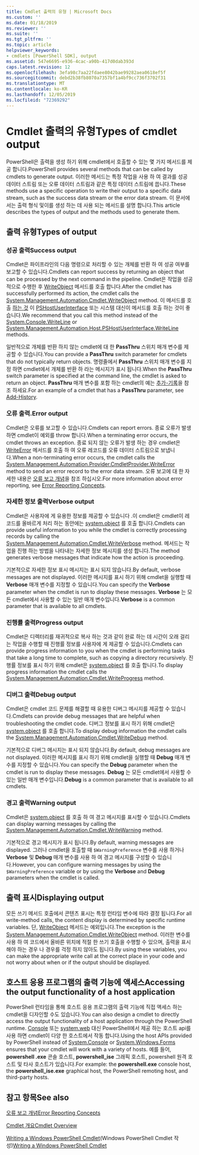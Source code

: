 ```yaml
---
title: Cmdlet 출력의 유형 | Microsoft Docs
ms.custom: ''
ms.date: 01/18/2019
ms.reviewer: ''
ms.suite: ''
ms.tgt_pltfrm: ''
ms.topic: article
helpviewer_keywords:
- cmdlets [PowerShell SDK], output
ms.assetid: 547e6695-e936-4cac-a90b-417d0dab393d
caps.latest.revision: 12
ms.openlocfilehash: 3efa98c7aa22fdaee8042bae99282aea0618ef5f
ms.sourcegitcommit: debd2b38fb8070a7357bf1a4bf9cc736f3702f31
ms.translationtype: MT
ms.contentlocale: ko-KR
ms.lasthandoff: 12/05/2019
ms.locfileid: "72369292"
---
```

# <a name="types-of-cmdlet-output"></a><span data-ttu-id="4ab5f-102">Cmdlet 출력의 유형</span><span class="sxs-lookup"><span data-stu-id="4ab5f-102">Types of cmdlet output</span></span>

<span data-ttu-id="4ab5f-103">PowerShell은 출력을 생성 하기 위해 cmdlet에서 호출할 수 있는 몇 가지 메서드를 제공 합니다.</span><span class="sxs-lookup"><span data-stu-id="4ab5f-103">PowerShell provides several methods that can be called by cmdlets to generate output.</span></span> <span data-ttu-id="4ab5f-104">이러한 메서드는 특정 작업을 사용 하 여 결과를 성공 데이터 스트림 또는 오류 데이터 스트림과 같은 특정 데이터 스트림에 씁니다.</span><span class="sxs-lookup"><span data-stu-id="4ab5f-104">These methods use a specific operation to write their output to a specific data stream, such as the success data stream or the error data stream.</span></span> <span data-ttu-id="4ab5f-105">이 문서에서는 출력 형식 및이를 생성 하는 데 사용 되는 메서드를 설명 합니다.</span><span class="sxs-lookup"><span data-stu-id="4ab5f-105">This article describes the types of output and the methods used to generate them.</span></span>

## <a name="types-of-output"></a><span data-ttu-id="4ab5f-106">출력 유형</span><span class="sxs-lookup"><span data-stu-id="4ab5f-106">Types of output</span></span>

### <a name="success-output"></a><span data-ttu-id="4ab5f-107">성공 출력</span><span class="sxs-lookup"><span data-stu-id="4ab5f-107">Success output</span></span>

<span data-ttu-id="4ab5f-108">Cmdlet은 파이프라인의 다음 명령으로 처리할 수 있는 개체를 반환 하 여 성공 여부를 보고할 수 있습니다.</span><span class="sxs-lookup"><span data-stu-id="4ab5f-108">Cmdlets can report success by returning an object that can be processed by the next command in the pipeline.</span></span> <span data-ttu-id="4ab5f-109">Cmdlet은 작업을 성공적으로 수행한 후 [WriteObject](/dotnet/api/System.Management.Automation.Cmdlet.WriteObject) 메서드를 호출 합니다.</span><span class="sxs-lookup"><span data-stu-id="4ab5f-109">After the cmdlet has successfully performed its action, the cmdlet calls the [System.Management.Automation.Cmdlet.WriteObject](/dotnet/api/System.Management.Automation.Cmdlet.WriteObject) method.</span></span> <span data-ttu-id="4ab5f-110">이 메서드를 호출 [하는 것](/dotnet/api/System.Console.WriteLine) 이 [PSHostUserInterface](/dotnet/api/System.Management.Automation.Host.PSHostUserInterface.WriteLine) 또는 시스템 대신이 메서드를 호출 하는 것이 좋습니다.</span><span class="sxs-lookup"><span data-stu-id="4ab5f-110">We recommend that you call this method instead of the [System.Console.WriteLine](/dotnet/api/System.Console.WriteLine) or [System.Management.Automation.Host.PSHostUserInterface.WriteLine](/dotnet/api/System.Management.Automation.Host.PSHostUserInterface.WriteLine) methods.</span></span>

<span data-ttu-id="4ab5f-111">일반적으로 개체를 반환 하지 않는 cmdlet에 대 한 **PassThru** 스위치 매개 변수를 제공할 수 있습니다.</span><span class="sxs-lookup"><span data-stu-id="4ab5f-111">You can provide a **PassThru** switch parameter for cmdlets that do not typically return objects.</span></span>
<span data-ttu-id="4ab5f-112">명령줄에서 **PassThru** 스위치 매개 변수를 지정 하면 cmdlet에서 개체를 반환 하 라는 메시지가 표시 됩니다.</span><span class="sxs-lookup"><span data-stu-id="4ab5f-112">When the **PassThru** switch parameter is specified at the command line, the cmdlet is asked to return an object.</span></span> <span data-ttu-id="4ab5f-113">**PassThru** 매개 변수를 포함 하는 cmdlet의 예는 [추가-기록](/powershell/module/Microsoft.PowerShell.Core/Add-History)을 참조 하세요.</span><span class="sxs-lookup"><span data-stu-id="4ab5f-113">For an example of a cmdlet that has a **PassThru** parameter, see [Add-History](/powershell/module/Microsoft.PowerShell.Core/Add-History).</span></span>

### <a name="error-output"></a><span data-ttu-id="4ab5f-114">오류 출력.</span><span class="sxs-lookup"><span data-stu-id="4ab5f-114">Error output</span></span>

<span data-ttu-id="4ab5f-115">Cmdlet은 오류를 보고할 수 있습니다.</span><span class="sxs-lookup"><span data-stu-id="4ab5f-115">Cmdlets can report errors.</span></span> <span data-ttu-id="4ab5f-116">종료 오류가 발생 하면 cmdlet이 예외를 throw 합니다.</span><span class="sxs-lookup"><span data-stu-id="4ab5f-116">When a terminating error occurs, the cmdlet throws an exception.</span></span> <span data-ttu-id="4ab5f-117">종료 되지 않는 오류가 발생 하는 경우 cmdlet은 [WriteError](/dotnet/api/System.Management.Automation.Provider.CmdletProvider.WriteError) 메서드를 호출 하 여 오류 레코드를 오류 데이터 스트림으로 보냅니다.</span><span class="sxs-lookup"><span data-stu-id="4ab5f-117">When a non-terminating error occurs, the cmdlet calls the [System.Management.Automation.Provider.CmdletProvider.WriteError](/dotnet/api/System.Management.Automation.Provider.CmdletProvider.WriteError) method to send an error record to the error data stream.</span></span> <span data-ttu-id="4ab5f-118">오류 보고에 대 한 자세한 내용은 [오류 보고 개념](./error-reporting-concepts.md)을 참조 하십시오.</span><span class="sxs-lookup"><span data-stu-id="4ab5f-118">For more information about error reporting, see [Error Reporting Concepts](./error-reporting-concepts.md).</span></span>

### <a name="verbose-output"></a><span data-ttu-id="4ab5f-119">자세한 정보 출력</span><span class="sxs-lookup"><span data-stu-id="4ab5f-119">Verbose output</span></span>

<span data-ttu-id="4ab5f-120">Cmdlet은 사용자에 게 유용한 정보를 제공할 수 있습니다 .이 cmdlet은 cmdlet이 레코드를 올바르게 처리 하는 동안에는 [system.object](/dotnet/api/System.Management.Automation.Cmdlet.WriteVerbose) 를 호출 합니다.</span><span class="sxs-lookup"><span data-stu-id="4ab5f-120">Cmdlets can provide useful information to you while the cmdlet is correctly processing records by calling the [System.Management.Automation.Cmdlet.WriteVerbose](/dotnet/api/System.Management.Automation.Cmdlet.WriteVerbose) method.</span></span> <span data-ttu-id="4ab5f-121">메서드는 작업을 진행 하는 방법을 나타내는 자세한 정보 메시지를 생성 합니다.</span><span class="sxs-lookup"><span data-stu-id="4ab5f-121">The method generates verbose messages that indicate how the action is proceeding.</span></span>

<span data-ttu-id="4ab5f-122">기본적으로 자세한 정보 표시 메시지는 표시 되지 않습니다.</span><span class="sxs-lookup"><span data-stu-id="4ab5f-122">By default, verbose messages are not displayed.</span></span> <span data-ttu-id="4ab5f-123">이러한 메시지를 표시 하기 위해 cmdlet을 실행할 때 **Verbose** 매개 변수를 지정할 수 있습니다.</span><span class="sxs-lookup"><span data-stu-id="4ab5f-123">You can specify the **Verbose** parameter when the cmdlet is run to display these messages.</span></span> <span data-ttu-id="4ab5f-124">**Verbose** 는 모든 cmdlet에서 사용할 수 있는 일반 매개 변수입니다.</span><span class="sxs-lookup"><span data-stu-id="4ab5f-124">**Verbose** is a common parameter that is available to all cmdlets.</span></span>

### <a name="progress-output"></a><span data-ttu-id="4ab5f-125">진행률 출력</span><span class="sxs-lookup"><span data-stu-id="4ab5f-125">Progress output</span></span>

<span data-ttu-id="4ab5f-126">Cmdlet은 디렉터리를 재귀적으로 복사 하는 것과 같이 완료 하는 데 시간이 오래 걸리는 작업을 수행할 때 진행률 정보를 사용자에 게 제공할 수 있습니다.</span><span class="sxs-lookup"><span data-stu-id="4ab5f-126">Cmdlets can provide progress information to you when the cmdlet is performing tasks that take a long time to complete, such as copying a directory recursively.</span></span> <span data-ttu-id="4ab5f-127">진행률 정보를 표시 하기 위해 cmdlet은 [system.object](/dotnet/api/System.Management.Automation.Cmdlet.WriteProgress) 를 호출 합니다.</span><span class="sxs-lookup"><span data-stu-id="4ab5f-127">To display progress information the cmdlet calls the [System.Management.Automation.Cmdlet.WriteProgress](/dotnet/api/System.Management.Automation.Cmdlet.WriteProgress) method.</span></span>

### <a name="debug-output"></a><span data-ttu-id="4ab5f-128">디버그 출력</span><span class="sxs-lookup"><span data-stu-id="4ab5f-128">Debug output</span></span>

<span data-ttu-id="4ab5f-129">Cmdlet은 cmdlet 코드 문제를 해결할 때 유용한 디버그 메시지를 제공할 수 있습니다.</span><span class="sxs-lookup"><span data-stu-id="4ab5f-129">Cmdlets can provide debug messages that are helpful when troubleshooting the cmdlet code.</span></span> <span data-ttu-id="4ab5f-130">디버그 정보를 표시 하기 위해 cmdlet은 [system.object](/dotnet/api/System.Management.Automation.Cmdlet.WriteDebug) 를 호출 합니다.</span><span class="sxs-lookup"><span data-stu-id="4ab5f-130">To display debug information the cmdlet calls the [System.Management.Automation.Cmdlet.WriteDebug](/dotnet/api/System.Management.Automation.Cmdlet.WriteDebug) method.</span></span>

<span data-ttu-id="4ab5f-131">기본적으로 디버그 메시지는 표시 되지 않습니다.</span><span class="sxs-lookup"><span data-stu-id="4ab5f-131">By default, debug messages are not displayed.</span></span> <span data-ttu-id="4ab5f-132">이러한 메시지를 표시 하기 위해 cmdlet을 실행할 때 **Debug** 매개 변수를 지정할 수 있습니다.</span><span class="sxs-lookup"><span data-stu-id="4ab5f-132">You can specify the **Debug** parameter when the cmdlet is run to display these messages.</span></span> <span data-ttu-id="4ab5f-133">**Debug** 는 모든 cmdlet에서 사용할 수 있는 일반 매개 변수입니다.</span><span class="sxs-lookup"><span data-stu-id="4ab5f-133">**Debug** is a common parameter that is available to all cmdlets.</span></span>

### <a name="warning-output"></a><span data-ttu-id="4ab5f-134">경고 출력</span><span class="sxs-lookup"><span data-stu-id="4ab5f-134">Warning output</span></span>

<span data-ttu-id="4ab5f-135">Cmdlet은 [system.object](/dotnet/api/System.Management.Automation.Cmdlet.WriteWarning) 를 호출 하 여 경고 메시지를 표시할 수 있습니다.</span><span class="sxs-lookup"><span data-stu-id="4ab5f-135">Cmdlets can display warning messages by calling the [System.Management.Automation.Cmdlet.WriteWarning](/dotnet/api/System.Management.Automation.Cmdlet.WriteWarning) method.</span></span>

<span data-ttu-id="4ab5f-136">기본적으로 경고 메시지가 표시 됩니다.</span><span class="sxs-lookup"><span data-stu-id="4ab5f-136">By default, warning messages are displayed.</span></span> <span data-ttu-id="4ab5f-137">그러나 cmdlet을 호출할 때 `$WarningPreference` 변수를 사용 하거나 **Verbose** 및 **Debug** 매개 변수를 사용 하 여 경고 메시지를 구성할 수 있습니다.</span><span class="sxs-lookup"><span data-stu-id="4ab5f-137">However, you can configure warning messages by using the `$WarningPreference` variable or by using the **Verbose** and **Debug** parameters when the cmdlet is called.</span></span>

## <a name="displaying-output"></a><span data-ttu-id="4ab5f-138">출력 표시</span><span class="sxs-lookup"><span data-stu-id="4ab5f-138">Displaying output</span></span>

<span data-ttu-id="4ab5f-139">모든 쓰기 메서드 호출에서 콘텐츠 표시는 특정 런타임 변수에 따라 결정 됩니다.</span><span class="sxs-lookup"><span data-stu-id="4ab5f-139">For all write-method calls, the content display is determined by specific runtime variables.</span></span> <span data-ttu-id="4ab5f-140">단, [WriteObject](/dotnet/api/System.Management.Automation.Cmdlet.WriteObject) 메서드는 예외입니다.</span><span class="sxs-lookup"><span data-stu-id="4ab5f-140">The exception is the [System.Management.Automation.Cmdlet.WriteObject](/dotnet/api/System.Management.Automation.Cmdlet.WriteObject) method.</span></span> <span data-ttu-id="4ab5f-141">이러한 변수를 사용 하 여 코드에서 올바른 위치에 적절 한 쓰기 호출을 수행할 수 있으며, 출력을 표시 해야 하는 경우 나 경우를 걱정 하지 않아도 됩니다.</span><span class="sxs-lookup"><span data-stu-id="4ab5f-141">By using these variables, you can make the appropriate write call at the correct place in your code and not worry about when or if the output should be displayed.</span></span>

## <a name="accessing-the-output-functionality-of-a-host-application"></a><span data-ttu-id="4ab5f-142">호스트 응용 프로그램의 출력 기능에 액세스</span><span class="sxs-lookup"><span data-stu-id="4ab5f-142">Accessing the output functionality of a host application</span></span>

<span data-ttu-id="4ab5f-143">PowerShell 런타임을 통해 호스트 응용 프로그램의 출력 기능에 직접 액세스 하는 cmdlet을 디자인할 수도 있습니다.</span><span class="sxs-lookup"><span data-stu-id="4ab5f-143">You can also design a cmdlet to directly access the output functionality of a host application through the PowerShell runtime.</span></span> <span data-ttu-id="4ab5f-144">[Console](/dotnet/api/System.Console) 또는 [system.web](/dotnet/api/System.Windows.Forms) 대신 PowerShell에서 제공 하는 호스트 api를 사용 하면 cmdlet이 다양 한 호스트에서 작동 합니다.</span><span class="sxs-lookup"><span data-stu-id="4ab5f-144">Using the host APIs provided by PowerShell instead of [System.Console](/dotnet/api/System.Console) or [System.Windows.Forms](/dotnet/api/System.Windows.Forms) ensures that your cmdlet will work with a variety of hosts.</span></span> <span data-ttu-id="4ab5f-145">예를 들어, **powershell .exe** 콘솔 호스트, **powershell_ise** 그래픽 호스트, powershell 원격 호스트 및 타사 호스트가 있습니다.</span><span class="sxs-lookup"><span data-stu-id="4ab5f-145">For example: the **powershell.exe** console host, the **powershell_ise.exe** graphical host, the PowerShell remoting host, and third-party hosts.</span></span>

## <a name="see-also"></a><span data-ttu-id="4ab5f-146">참고 항목</span><span class="sxs-lookup"><span data-stu-id="4ab5f-146">See also</span></span>

[<span data-ttu-id="4ab5f-147">오류 보고 개념</span><span class="sxs-lookup"><span data-stu-id="4ab5f-147">Error Reporting Concepts</span></span>](./error-reporting-concepts.md)

[<span data-ttu-id="4ab5f-148">Cmdlet 개요</span><span class="sxs-lookup"><span data-stu-id="4ab5f-148">Cmdlet Overview</span></span>](./cmdlet-overview.md)

<span data-ttu-id="4ab5f-149">[Writing a Windows PowerShell Cmdlet](./writing-a-windows-powershell-cmdlet.md)(Windows PowerShell Cmdlet 작성)</span><span class="sxs-lookup"><span data-stu-id="4ab5f-149">[Writing a Windows PowerShell Cmdlet](./writing-a-windows-powershell-cmdlet.md)</span></span>